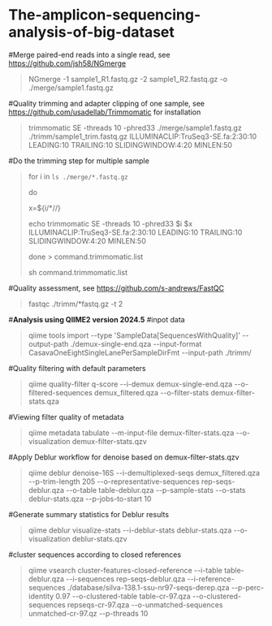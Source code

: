 # The-amplicon-sequencing-analysis-of-big-dataset

#Merge paired-end reads into a single read, see https://github.com/jsh58/NGmerge
>NGmerge -1 sample1_R1.fastq.gz -2 sample1_R2.fastq.gz -o ./merge/sample1.fastq.gz

#Quality trimming and adapter clipping of one sample, see https://github.com/usadellab/Trimmomatic for installation
>trimmomatic SE -threads 10 -phred33 ./merge/sample1.fastq.gz ./trimm/sample1_trim.fastq.gz ILLUMINACLIP:TruSeq3-SE.fa:2:30:10 LEADING:10 TRAILING:10 SLIDINGWINDOW:4:20 MINLEN:50

#Do the trimming step for multiple sample 
>for i in `ls ./merge/*.fastq.gz`
>
>do
>
>x=${i/*\//}
>
>echo trimmomatic SE -threads 10 -phred33 $i $x ILLUMINACLIP:TruSeq3-SE.fa:2:30:10 LEADING:10 TRAILING:10 SLIDINGWINDOW:4:20 MINLEN:50
>
>done > command.trimmomatic.list
>
>sh command.trimmomatic.list 

#Quality assessment, see https://github.com/s-andrews/FastQC
>fastqc ./trimm/*fastq.gz -t 2

#**Analysis using QIIME2 version 2024.5**
#inpot data
>qiime tools import  --type 'SampleData[SequencesWithQuality]' --output-path ./demux-single-end.qza  --input-format CasavaOneEightSingleLanePerSampleDirFmt --input-path ./trimm/

#Quality filtering with default parameters
>qiime quality-filter q-score --i-demux demux-single-end.qza --o-filtered-sequences demux_filtered.qza --o-filter-stats demux-filter-stats.qza

#Viewing filter quality of metadata
>qiime metadata tabulate --m-input-file demux-filter-stats.qza --o-visualization demux-filter-stats.qzv

#Apply Deblur workflow for denoise based on demux-filter-stats.qzv
>qiime deblur denoise-16S --i-demultiplexed-seqs demux_filtered.qza --p-trim-length 205 --o-representative-sequences rep-seqs-deblur.qza --o-table table-deblur.qza --p-sample-stats --o-stats deblur-stats.qza --p-jobs-to-start 10

#Generate summary statistics for Deblur results
>qiime deblur visualize-stats --i-deblur-stats deblur-stats.qza --o-visualization deblur-stats.qzv

#cluster sequences according to closed references
> qiime vsearch cluster-features-closed-reference --i-table table-deblur.qza --i-sequences rep-seqs-deblur.qza 
 --i-reference-sequences ./database/silva-138.1-ssu-nr97-seqs-derep.qza 
 --p-perc-identity 0.97 --o-clustered-table table-cr-97.qza 
 --o-clustered-sequences repseqs-cr-97.qza --o-unmatched-sequences unmatched-cr-97.qz  --p-threads 10



